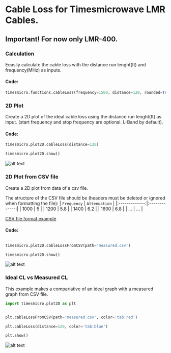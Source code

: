 # Cable Loss for Timesmicrowave LMR Cables. 
## Important! For now only LMR-400.

### Calculation
Eeasily calculate the cable loss with the distance run lenght(ft) and frequency(MHz) as inputs.

#### Code:
```python
timesmicro.functions.cableLoss(frequency=1500, distance=120, rounded=True)
```
### 2D Plot
Create a 2D plot of the ideal cable loss using the distance run lenght(ft) as input. (start frequency and stop frequency are optional. L-Band by default).

#### Code:
```python
timesmicro.plot2D.cableLoss(distance=120)

timesmicro.plot2D.show()
```

![alt text](https://github.com/ghunshoot/timesmicro/blob/main/CL-LMR400-120ft.png)

### 2D Plot from CSV file
Create a 2D plot from data of a csv file.

The structure of the CSV file should be (headers must be deleted or ignored when formatting the file):
| `Frequency`   | `Attenuation` |
|:-------------:|:-------------:|
| 1000          | 5             |
| 1200          | 5.8           |
| 1400          | 6.2           |
| 1600          | 6.8           |
| ...           | ...           |

[CSV file format example](https://github.com/ghunshoot/timesmicro/blob/main/measured.csv)

#### Code:
```python

timesmicro.plot2D.cableLossFromCSV(path='measured.csv')

timesmicro.plot2D.show()
```

![alt text](https://github.com/ghunshoot/timesmicro/blob/main/CL-CSV-DATA.png)


### Ideal CL vs Measured CL

This example makes a compariative of an ideal graph with a measured graph from CSV file.

```python
import timesmicro.plot2D as plt


plt.cableLossFromCSV(path='measured.csv', color='tab:red')

plt.cableLoss(distance=120, color='tab:blue')

plt.show()
```
![alt text](https://github.com/ghunshoot/timesmicro/blob/main/CL-IDEALvsMEASURED.png)


